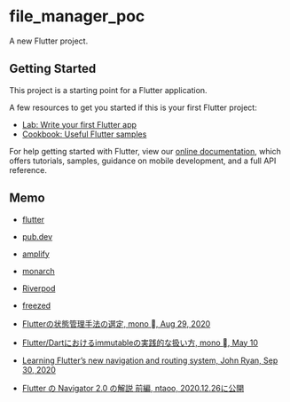 # file_manager_poc

A new Flutter project.

## Getting Started

This project is a starting point for a Flutter application.

A few resources to get you started if this is your first Flutter project:

- [Lab: Write your first Flutter app](https://flutter.dev/docs/get-started/codelab)
- [Cookbook: Useful Flutter samples](https://flutter.dev/docs/cookbook)

For help getting started with Flutter, view our
[online documentation](https://flutter.dev/docs), which offers tutorials,
samples, guidance on mobile development, and a full API reference.

## Memo

- [flutter](https://flutter.dev/)
- [pub.dev](https://pub.dev/)
- [amplify](https://docs.amplify.aws/)
- [monarch](https://monarchapp.io/)
- [Riverpod](https://riverpod.dev/)
- [freezed](https://pub.dev/packages/freezed)

- [Flutterの状態管理手法の選定, mono , Aug 29, 2020](https://medium.com/flutter-jp/state-1daa7fd66b94)
- [Flutter/Dartにおけるimmutableの実践的な扱い方, mono , May 10](https://medium.com/flutter-jp/immutable-d23bae5c29f8)
- [Learning Flutter’s new navigation and routing system, John Ryan, Sep 30, 2020](https://medium.com/flutter/learning-flutters-new-navigation-and-routing-system-7c9068155ade)
- [Flutter の Navigator 2.0 の解説 前編, ntaoo, 2020.12.26に公開](https://zenn.dev/ntaoo/articles/6641e846765da1)
